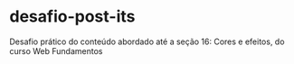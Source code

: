 # desafio-post-its
Desafio prático do conteúdo abordado até a seção 16: Cores e efeitos, do curso Web Fundamentos
